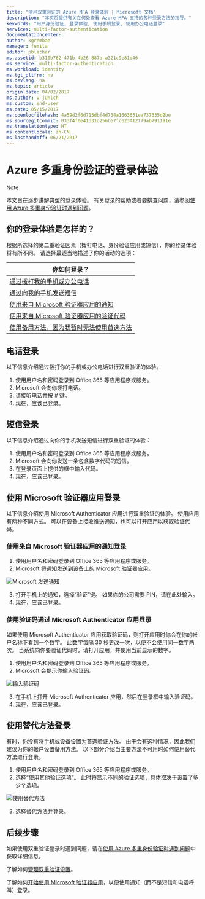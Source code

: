 ```yaml
---
title: "使用双重验证的 Azure MFA 登录体验 | Microsoft 文档"
description: "本页将提供有关在何处查看 Azure MFA 支持的各种登录方法的指导。"
keywords: "用户身份验证, 登录体验, 使用手机登录, 使用办公电话登录"
services: multi-factor-authentication
documentationcenter: 
author: kgremban
manager: femila
editor: pblachar
ms.assetid: b310b762-471b-4b26-887a-a321c9e81d46
ms.service: multi-factor-authentication
ms.workload: identity
ms.tgt_pltfrm: na
ms.devlang: na
ms.topic: article
origin.date: 04/02/2017
ms.author: v-junlch
ms.custom: end-user
ms.date: 05/15/2017
ms.openlocfilehash: 4a59d2f6d715dbf4d764a1663651ea737335d2be
ms.sourcegitcommit: 033f4f0e41d31d256b67fc623f12f79ab791191e
ms.translationtype: HT
ms.contentlocale: zh-CN
ms.lasthandoff: 06/21/2017
---
```

# <a name="the-sign-in-experience-with-azure-multi-factor-authentication"></a>Azure 多重身份验证的登录体验
> [!NOTE]
> 本文旨在逐步讲解典型的登录体验。 有关登录的帮助或者要排查问题，请参阅[使用 Azure 多重身份验证时遇到问题](./multi-factor-authentication-end-user-troubleshoot.md)。

## <a name="what-will-your-sign-in-experience-be"></a>你的登录体验是怎样的？
根据所选择的第二重验证因素（拨打电话、身份验证应用或短信），你的登录体验将有所不同。 请选择最适当地描述了你的活动的选项：

| 你如何登录？ | 
| --- |
| [通过拨打我的手机或办公电话](#signing-in-with-a-phone-call) |
| [通过向我的手机发送短信](#signing-in-with-a-text-message)
| [使用来自 Microsoft 验证器应用的通知](#signing-in-with-the-microsoft-authenticator-app-using-notification) |
| [使用来自 Microsoft 验证器应用的验证代码](#signing-in-with-the-microsoft-authenticator-app-using-verification-code) |
| [使用备用方法，因为我暂时无法使用首选方法](#signing-in-with-an-alternate-method) |

## 电话登录 <a name="signing-in-with-a-phone-call"></a>
以下信息介绍通过拨打你的手机或办公电话进行双重验证的体验。

1. 使用用户名和密码登录到 Office 365 等应用程序或服务。  
2. Microsoft 会向你拨打电话。  
3. 请接听电话并按 # 键。  
4. 现在，应该已登录。  

## 短信登录 <a name="signing-in-with-a-text-message"></a>
以下信息介绍通过向你的手机发送短信进行双重验证的体验：

1. 使用用户名和密码登录到 Office 365 等应用程序或服务。 
2. Microsoft 会向你发送一条包含数字代码的短信。 
3. 在登录页面上提供的框中输入代码。 
4. 现在，应该已登录。 

## 使用 Microsoft 验证器应用登录 <a name="signing-in-with-the-microsoft-authenticator-app-using-notification"></a>
以下信息介绍使用 Microsoft Authenticator 应用进行双重验证的体验。 使用应用有两种不同方式。 可以在设备上接收推送通知，也可以打开应用以获取验证代码。

### <a name="to-sign-in-with-a-notification-from-the-microsoft-authenticator-app"></a>使用来自 Microsoft 验证器应用的通知登录
1. 使用用户名和密码登录到 Office 365 等应用程序或服务。
2. Microsoft 将通知发送到设备上的 Microsoft 验证器应用。

  ![Microsoft 发送通知](./media/multi-factor-authentication-end-user-signin/notify.png)

3. 打开手机上的通知，选择“验证”键。 如果你的公司需要 PIN，请在此处输入。
4. 现在，应该已登录。

### <a name="to-sign-in-using-a-verification-code-with-the-microsoft-authenticator-app"></a>使用验证码通过 Microsoft Authenticator 应用登录

如果使用 Microsoft Authenticator 应用获取验证码，则打开应用时你会在你的帐户名称下看到一个数字。 此数字每隔 30 秒更改一次，以便不会使用同一数字两次。 当系统向你要验证代码时，请打开应用，并使用当前显示的数字。 

1. 使用用户名和密码登录到 Office 365 等应用程序或服务。
2. Microsoft 会提示你输入验证码。

  ![输入验证码](./media/multi-factor-authentication-end-user-signin/verify3.png)

3. 在手机上打开 Microsoft Authenticator 应用，然后在登录框中输入验证码。
4. 现在，应该已登录。

## 使用替代方法登录 <a name="signing-in-with-an-alternate-method"></a>
有时，你没有将手机或设备设置为首选验证方法。 由于会有这种情况，因此我们建议为你的帐户设置备用方法。 以下部分介绍当主要方法不可用时如何使用替代方法进行登录。

1. 使用用户名和密码登录到 Office 365 等应用程序或服务。
2. 选择“使用其他验证选项”。 此时将显示不同的验证选项，具体取决于设置了多少个选项。

  ![使用替代方法](./media/multi-factor-authentication-end-user-signin/alt.png)

3. 选择替代方法并登录。

## <a name="next-steps"></a>后续步骤

如果使用双重验证登录时遇到问题，请在[使用 Azure 多重身份验证时遇到问题](./multi-factor-authentication-end-user-troubleshoot.md)中获取详细信息。

了解如何[管理双重验证设置](./multi-factor-authentication-end-user-manage-settings.md)。

了解如何[开始使用 Microsoft 验证器应用](./microsoft-authenticator-app-how-to.md)，以便使用通知（而不是短信和电话呼叫）登录。 
